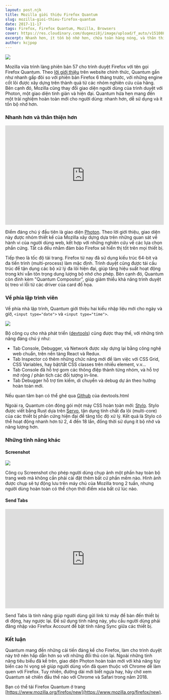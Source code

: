 ```yaml
---
layout: post.njk
title: Mozilla giới thiệu Firefox Quantum
slug: mozilla-gioi-thieu-firefox-quantum
date: 2017-11-17
tags: Firefox, Firefox Quantum, Mozilla, Browsers
cover: https://res.cloudinary.com/duqeezi8j/image/upload/f_auto/v1510882141/LogoTagline_jumkdh.jpg
excerpt: Nhanh hơn, ít tốn bộ nhớ hơn, chứa toàn hàng nóng, và thân thiện với người sử dụng.
author: kcjpop
---
```


![](https://res.cloudinary.com/duqeezi8j/image/upload/f_auto/v1510887541/2017.25.09.FFQuantumBeta_Quantum-1400x770_burvbv.jpg)

Mozilla vừa trình làng phiên bản 57 cho trình duyệt Firefox với tên gọi Firefox Quantum. Theo [lời giới thiệu](https://blog.mozilla.org/blog/2017/11/14/introducing-firefox-quantum/) trên website chính thức, Quantum gần như nhanh gấp đôi so với phiên bản Firefox 6 tháng trước, với những engine cốt lõi được xây dựng trên thành quả từ các nhóm nghiên cứu của hãng. Bên cạnh đó, Mozilla cũng thay đổi giao diện người dùng của trình duyệt với Photon, một giao diện tinh giản và hiện đại. Quantum hứa hẹn mang đến một trải nghiệm hoàn toàn mới cho người dùng: nhanh hơn, dễ sử dụng và ít tốn bộ nhớ hơn.

### Nhanh hơn và thân thiện hơn

<iframe width="100%" height="315" src="https://www.youtube.com/embed/n6wiRyKkmKc" frameborder="0" gesture="media" allowfullscreen></iframe>

Điểm đáng chú ý đầu tiên là giao diện [Photon](http://design.firefox.com/photon/welcome.html). Theo lời giới thiệu, giao diện này được nhóm thiết kế của Mozilla xây dựng dựa trên những quan sát về hành vi của người dùng web, kết hợp với những nghiên cứu về các lựa chọn phần cứng. Tất cả đều nhằm đảm bảo Firefox sẽ hiển thị tốt trên mọi thiết bị.

Tiếp theo là tốc độ tải trang. Firefox từ nay đã sử dụng kiếu trúc 64-bit và đa tiến trình (multi-process) làm mặc định. Trình duyệt cũng được tái cấu trúc để tận dụng các bộ xử lý đa lõi hiện đại, giúp tăng hiệu suất hoạt động trong khi vẫn tôn trọng dung lượng bộ nhớ cho phép. Bên cạnh đó, Quantum còn đính kèm "Quantum Compositor", giúp giảm thiểu khả năng trình duyệt bị treo vì lỗi từ các driver của card đồ họa.

### Về phía lập trình viên

Về phía nhà lập trình, Quantum giới thiệu hai kiểu nhập liệu mới cho ngày và giờ, `<input type="date">` và `<input type="time">`.

![](https://res.cloudinary.com/duqeezi8j/image/upload/f_auto,c_scale,w_300/v1510883687/Screen-Shot-2017-09-19-at-13.27.05_ywzegf.jpg)

Bộ công cụ cho nhà phát triển ([devtools](https://hacks.mozilla.org/2017/09/developer-edition-devtools-update-now-with-photon-ui/)) cũng được thay thế, với những tính năng đáng chú ý như:

- Tab Console, Debugger, và Network được xây dựng lại bằng công nghệ web chuẩn, trên nền tảng React và Redux.
- Tab Inspector có thêm những chức năng mới để làm việc với CSS Grid, CSS Variables, hay bật/tắt CSS classes trên nhiều element, v.v...
- Tab Console đã hỗ trợ gom các thông điệp thành từng nhóm, và hỗ trợ mở rộng / phân tích các đối tượng in-line.
- Tab Debugger hỗ trợ tìm kiếm, di chuyển và debug dự án theo hướng hoàn toàn mới.

Nếu quan tâm bạn có thể ghé qua [Github](https://github.com/devtools-html) của devtools.html

Ngoài ra, Quantum còn đóng gói một máy CSS hoàn toàn mới: [Stylo](https://hacks.mozilla.org/2017/08/inside-a-super-fast-css-engine-quantum-css-aka-stylo/). Stylo được viết bằng Rust dựa trên [Servo](https://servo.org/), tận dụng tính chất đa lõi (multi-core) của các thiết bị phần cứng hiện đại để tăng tốc độ xử lý. Kết quả là Stylo có thể hoạt động nhanh hơn từ 2, 4 đến 18 lần, đồng thời sử dụng ít bộ nhớ và năng lượng hơn.

### Những tính năng khác

#### Screenshot
![](https://res.cloudinary.com/duqeezi8j/image/upload/f_auto/v1510886947/Screenshot_Image_2-600x309_obbra2.jpg)

Công cụ Screenshot cho phép người dùng chụp ảnh một phần hay toàn bộ trang web mà không cần phải cài đặt thêm bất cứ phần mềm nào. Hình ảnh được chụp sẽ tự động lưu trên máy chủ của Mozilla trong 2 tuần, nhưng người dùng hoàn toàn có thể chọn thời điểm xóa bất cứ lúc nào.

#### Send Tabs

<iframe width="100%" height="315" src="https://www.youtube.com/embed/CM40b14i41M" frameborder="0" gesture="media" allowfullscreen></iframe>

Send Tabs là tính năng giúp người dùng gửi link từ máy để bàn đến thiết bị di động, hay ngược lại. Để sử dụng tính năng này, yêu cầu người dùng phải đăng nhập vào Firefox Account để bật tính năng Sync giữa các thiết bị.

### Kết luận

Quantum mang đến những cải tiến đáng kể cho Firefox, làm cho trình duyệt này trở nên hấp dẫn hơn so với những đối thủ còn lại. Ngoài những tính năng tiêu biểu đã kể trên, giao diện Photon hoàn toàn mới với khả năng tùy biến cao hi vọng sẽ giúp người dùng vốn đã quen thuộc với Chrome dễ làm quen với Firefox.  Tuy nhiên, đường dài mới biết ngựa hay, hãy chờ xem Quantum sẽ chiến đấu thế nào với Chrome và Safari trong năm 2018.

Bạn có thể tải Firefox Quantum ở trang [https://www.mozilla.org/firefox/new](https://www.mozilla.org/firefox/new).
